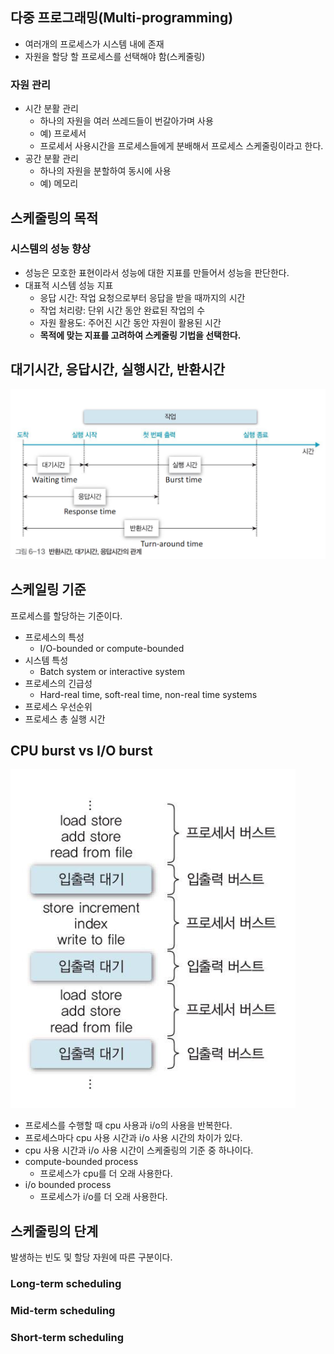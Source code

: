 ## 다중 프로그래밍(Multi-programming)
- 여러개의 프로세스가 시스템 내에 존재
- 자원을 할당 할 프로세스를 선택해야 함(스케줄링) 
### 자원 관리
  - 시간 분활 관리
    - 하나의 자원을 여러 쓰레드들이 번갈아가며 사용
    - 예) 프로세서
    - 프로세서 사용시간을 프로세스들에게 분배해서 프로세스 스케줄링이라고 한다.
  -  공간 분활 관리
     -  하나의 자원을 분할하여 동시에 사용
     -  예) 메모리
## 스케줄링의 목적
### 시스템의 성능 향상
- 성능은 모호한 표현이라서 성능에 대한 지표를 만들어서 성능을 판단한다.
- 대표적 시스템 성능 지표
  - 응답 시간: 작업 요청으로부터 응답을 받을 때까지의 시간
  - 작업 처리량: 단위 시간 동안 완료된 작업의 수
  - 자원 활용도: 주어진 시간 동안 자원이 활용된 시간
  - **목적에 맞는 지표를 고려하여 스케줄링 기법을 선택한다.**

## 대기시간, 응답시간, 실행시간, 반환시간
![](img/43.png)

## 스케일링 기준
프로세스를 할당하는 기준이다.
- 프로세스의 특성
  - I/O-bounded or compute-bounded
- 시스템 특성
  - Batch system or interactive system
- 프로세스의 긴급성
  - Hard-real time, soft-real time, non-real time systems
- 프로세스 우선순위
- 프로세스 총 실행 시간

## CPU burst vs I/O burst
![](img/44.png) 
- 프로세스를 수행할 때 cpu 사용과 i/o의 사용을 반복한다.
- 프로세스마다 cpu 사용 시간과 i/o 사용 시간의 차이가 있다.
- cpu 사용 시간과 i/o 사용 시간이 스케줄링의 기준 중 하나이다.
- compute-bounded process
  - 프로세스가 cpu를 더 오래 사용한다.
- i/o bounded process
  - 프로세스가 i/o를 더 오래 사용한다.

## 스케줄링의 단계
발생하는 빈도 및 할당 자원에 따른 구분이다.

### Long-term scheduling

### Mid-term scheduling

### Short-term scheduling